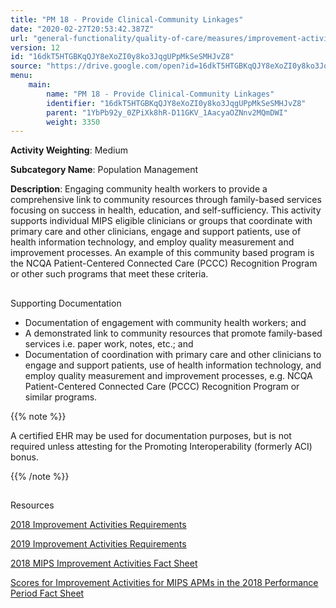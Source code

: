 ```yaml
---
title: "PM 18 - Provide Clinical-Community Linkages"
date: "2020-02-27T20:53:42.387Z"
url: "general-functionality/quality-of-care/measures/improvement-activities-measures/2018-improvement-activities/pm-18-provide-clinical-community-linkages.html"
version: 12
id: "16dkT5HTGBKqQJY8eXoZI0y8ko3JqgUPpMkSeSMHJvZ8"
source: "https://drive.google.com/open?id=16dkT5HTGBKqQJY8eXoZI0y8ko3JqgUPpMkSeSMHJvZ8"
menu:
    main:
        name: "PM 18 - Provide Clinical-Community Linkages"
        identifier: "16dkT5HTGBKqQJY8eXoZI0y8ko3JqgUPpMkSeSMHJvZ8"
        parent: "1YbPb92y_0ZPiXk8hR-D11GKV_1AacyaOZNnv2MQmDWI"
        weight: 3350
---
```









**Activity Weighting**: Medium

**Subcategory Name**: Population Management

**Description**: Engaging community health workers to provide a comprehensive link to community resources through family-based services focusing on success in health, education, and self-sufficiency. This activity supports individual MIPS eligible clinicians or groups that coordinate with primary care and other clinicians, engage and support patients, use of health information technology, and employ quality measurement and improvement processes. An example of this community based program is the NCQA Patient-Centered Connected Care (PCCC) Recognition Program or other such programs that meet these criteria.







## 

Supporting Documentation

* Documentation of engagement with community health workers; and 
* A demonstrated link to community resources that promote family-based services i.e. paper work, notes, etc.; and 
* Documentation of coordination with primary care and other clinicians to engage and support patients, use of health information technology, and employ quality measurement and improvement processes, e.g. NCQA Patient-Centered Connected Care (PCCC) Recognition Program or similar programs. 

{{% note %}}

A certified EHR may be used for documentation purposes, but is not required unless attesting for the Promoting Interoperability (formerly ACI) bonus.

{{% /note %}}


## 

Resources

[2018 Improvement Activities Requirements](https://qpp.cms.gov/mips/improvement-activities?py=2018)

[2019 Improvement Activities Requirements](https://qpp.cms.gov/mips/improvement-activities?py=2019)

[2018 MIPS Improvement Activities Fact Sheet](https://qpp.cms.gov/resource/2018%20MIPS%20Improvement%20Activities%20Fact%20Sheet)

[Scores for Improvement Activities for MIPS APMs in the 2018 Performance Period Fact Sheet](https://qpp.cms.gov/resource/2018%20MIPS%20APMs%20improvement%20Activities%20scores%20fact%20sheet)

